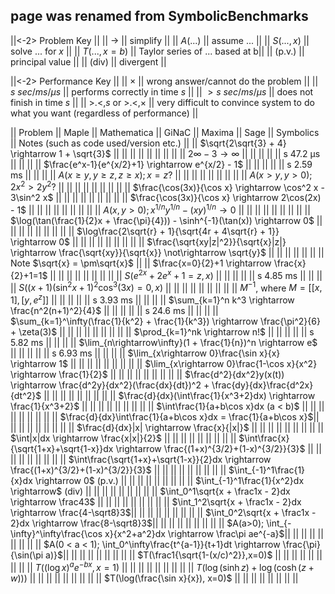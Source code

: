 ## page was renamed from SymbolicBenchmarks
||<-2> Problem Key                                 ||
|| $\rightarrow$ || simplify                       ||
|| $A(...)$      || assume ...                     ||
|| $S(...,x)$    || solve ... for $x$              ||
|| $T(...,x=b)$  || Taylor series of ... based at b||
|| (p.v.)        || principal value                ||
|| (div)         || divergent                      ||

||<-2> Performance Key                                           ||
|| $\times$                || wrong answer/cannot do the problem ||
|| $s\ sec/ms/\mu s$       || performs correctly in time $s$     ||
|| $> s\ sec/ms/\mu s$     || does not finish in time $s$        ||
|| >.<,$s$ or >.<,$\times$ || very difficult to convince system to do what you want (regardless of performance) ||

|| Problem                                                      || Maple || Mathematica || GiNaC || Maxima || Sage || Symbolics || Notes (such as code used/version etc.) ||
|| $\sqrt{2\sqrt{3} + 4} \rightarrow 1 + \sqrt{3}$              ||       ||             ||       ||        ||      ||           || ||
|| $2\infty - 3 \rightarrow \infty$                             ||       ||             ||       ||        || s 47.2 µs    ||           || ||
|| $\frac{e^x-1}{e^{x/2}+1} \rightarrow e^{x/2} - 1$            ||       ||             ||       ||        || s 2.59 ms   ||           || ||
|| $A(x \geq y, y \geq z, z \geq x); x = z?$                    ||       ||             ||       ||        ||      ||           || ||
|| $A(x > y, y > 0); 2x^2 > 2y^2?$                              ||       ||             ||       ||        ||      ||           || ||
|| $\frac{\cos(3x)}{\cos x} \rightarrow \cos^2 x - 3\sin^2 x$   ||       ||             ||       ||        ||      ||           || ||
|| $\frac{\cos(3x)}{\cos x} \rightarrow 2\cos(2x) - 1$          ||       ||             ||       ||        ||      ||           || ||
|| $A(x,y > 0); x^{1/n}y^{1/n} - (xy)^{1/n} \rightarrow 0$      ||       ||             ||       ||        ||      ||           || ||
|| $\log(\tan(\frac{1}{2}x + \frac{\pi}{4})) - \sinh^{-1}(\tan(x)) \rightarrow 0$ || || ||       ||        ||      ||           || ||
|| $\log\frac{2\sqrt{r} + 1}{\sqrt{4r + 4\sqrt{r} + 1}} \rightarrow 0$ || ||            ||       ||        ||      ||           || ||
|| $\frac{\sqrt{xy|z|^2}}{\sqrt{x}|z|} \rightarrow \frac{\sqrt{xy}}{\sqrt{x}} \not\rightarrow \sqrt{y}$ || || || || || ||       || Note $\sqrt{x} = \pm\sqrt{x}$ ||
|| $\frac{x=0}{2}+1 \rightarrow \frac{x}{2}+1=1$                ||       ||             ||       ||        ||      ||           || ||
|| $S(e^{2x} + 2e^x + 1 = z,x)$                                 ||       ||             ||       ||        || s 4.85 ms    ||           || ||
|| $S((x+1)(\sin^2x + 1)^2\cos^3(3x)=0,x)$                      ||       ||             ||       ||        ||      ||           || ||
|| $M^{-1}$, where $M = [[x,1],[y,e^z]]$                        ||       ||             ||       ||        || s  3.93 ms   ||           || ||
|| $\sum_{k=1}^n k^3 \rightarrow \frac{n^2(n+1)^2}{4}$          ||       ||             ||       ||        ||  s  24.6 ms  ||           || ||
|| $\sum_{k=1}^\infty(\frac{1}{k^2} + \frac{1}{k^3}) \rightarrow \frac{\pi^2}{6} + \zeta(3)$ || || || || || || || ||
|| $\prod_{k=1}^nk \rightarrow n!$                              ||       ||             ||       ||        ||  s 5.82 ms   ||           || ||
|| $\lim_{n\rightarrow\infty}(1 + \frac{1}{n})^n \rightarrow e$ ||       ||             ||       ||        ||   s 6.93 ms   ||           || ||
|| $\lim_{x\rightarrow 0}\frac{\sin x}{x} \rightarrow 1$        ||       ||             ||       ||        ||      ||           || ||
|| $\lim_{x\rightarrow 0}\frac{1-\cos x}{x^2} \rightarrow \frac{1}{2}$ || ||            ||       ||        ||      ||           || ||
|| $\frac{d^2}{dx^2}y(x(t)) \rightarrow \frac{d^2y}{dx^2}(\frac{dx}{dt})^2 + \frac{dy}{dx}\frac{d^2x}{dt^2}$ || || || || || ||  || ||
|| $\frac{d}{dx}(\int\frac{1}{x^3+2}dx) \rightarrow \frac{1}{x^3+2}$ ||  ||             ||       ||        ||      ||           || ||
|| $\int\frac{1}{a+b\cos x}dx (a < b)$                          ||       ||             ||       ||        ||      ||           || ||
|| $\frac{d}{dx}\int\frac{1}{a+b\cos x}dx = \frac{1}{a+b\cos x}$||       ||             ||       ||        ||      ||           || ||
|| $\frac{d}{dx}|x| \rightarrow \frac{x}{|x|}$                  ||       ||             ||       ||        ||      ||           || ||
|| $\int|x|dx \rightarrow \frac{x|x|}{2}$                       ||       ||             ||       ||        ||      ||           || ||
|| $\int\frac{x}{\sqrt{1+x}+\sqrt{1-x}}dx \rightarrow \frac{(1+x)^{3/2}+(1-x)^{3/2}}{3}$ || || || ||       ||      ||           || ||
|| $\int\frac{\sqrt{1+x}+\sqrt{1-x}}{2}dx \rightarrow \frac{(1+x)^{3/2}+(1-x)^{3/2}}{3}$ || || || ||       ||      ||           || ||
|| $\int_{-1}^1\frac{1}{x}dx \rightarrow 0$ (p.v.)              ||       ||             ||       ||        ||      ||           || ||
|| $\int_{-1}^1\frac{1}{x^2}dx \rightarrow$ (div)               ||       ||             ||       ||        ||      ||           || ||
|| $\int_0^1\sqrt{x + \frac1x - 2}dx \rightarrow \frac43$       ||       ||             ||       ||        ||      ||           || ||
|| $\int_1^2\sqrt{x + \frac1x - 2}dx \rightarrow \frac{4-\sqrt8}3$||     ||             ||       ||        ||      ||           || ||
|| $\int_0^2\sqrt{x + \frac1x - 2}dx \rightarrow \frac{8-\sqrt8}3$||     ||             ||       ||        ||      ||           || ||
|| $A(a>0); \int_{-\infty}^\infty\frac{\cos x}{x^2+a^2}dx \rightarrow \frac\pi ae^{-a}$|| || ||  ||        ||      ||           || ||
|| $A(0 < a < 1); \int_0^\infty\frac{t^{a-1}}{t+1}dt \rightarrow \frac{\pi}{\sin(\pi a)}$|| || || ||       ||      ||           || ||
|| $T(\frac1{\sqrt{1-(x/c)^2}},x=0)$                              ||       ||             ||       ||        ||      ||           || ||
|| $T((\log x)^ae^{-bx},x=1)$                                   ||       ||             ||       ||        ||      ||           || ||
|| $T(\log(\sinh z) + \log(\cosh(z + w)))$                      ||       ||             ||       ||        ||      ||           || ||
|| $T(\log(\frac{\sin x}{x}), x=0)$                             ||       ||             ||       ||        ||      ||           || ||
